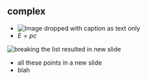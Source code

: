## complex

- ![Image dropped with caption as text only](https://upload.wikimedia.org/wikipedia/commons/thumb/2/2d/WMAP_2010.png/440px-WMAP_2010.png)
- $E = pc$

![breaking the list resulted in new slide](https://upload.wikimedia.org/wikipedia/commons/thumb/1/16/PowerSpectrumExt.svg/600px-PowerSpectrumExt.svg.png)

- all these points in a new slide
- blah

